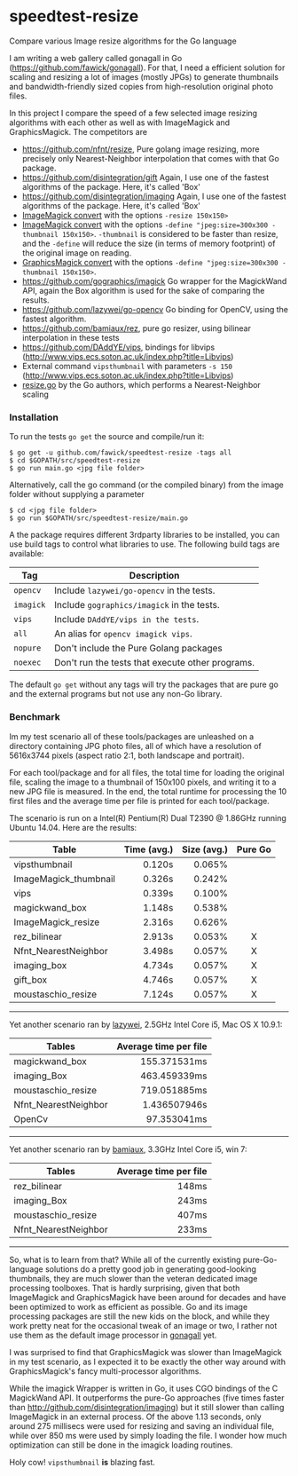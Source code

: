 speedtest-resize
================

Compare various Image resize algorithms for the Go language

I am writing a web gallery called gonagall in Go
(https://github.com/fawick/gonagall). For that, I need a efficient solution for
scaling and resizing a lot of images (mostly JPGs) to generate thumbnails and
bandwidth-friendly sized copies from high-resolution original photo files.

In this project I compare the speed of a few selected image resizing algorithms
with each other as well as with ImageMagick and GraphicsMagick. The competitors
are

- https://github.com/nfnt/resize, Pure golang image resizing, more precisely
  only Nearest-Neighbor interpolation that comes with that Go package.
- https://github.com/disintegration/gift Again, I use one of the fastest
  algorithms of the package. Here, it's called 'Box'
- https://github.com/disintegration/imaging Again, I use one of the fastest
  algorithms of the package. Here, it's called 'Box'
- [ImageMagick convert](http://www.imagemagick.org/script/convert.php) with the options `-resize 150x150>`
- [ImageMagick convert](http://www.imagemagick.org/script/convert.php) with the
  options `-define "jpeg:size=300x300 -thumbnail 150x150>`. `-thumbnail` is
considered to be faster than resize, and the `-define` will reduce the size (in
terms of memory footprint) of the original image on reading.
- [GraphicsMagick convert](http://www.graphicsmagick.org/convert.html) with the
  options `-define "jpeg:size=300x300 -thumbnail 150x150>`.
- https://github.com/gographics/imagick Go wrapper for the MagickWand API,
  again the Box algorithm is used for the sake of comparing the results.
- https://github.com/lazywei/go-opencv Go binding for OpenCV, using the fastest
  algorithm.
- https://github.com/bamiaux/rez, pure go resizer, using bilinear interpolation
  in these tests
- https://github.com/DAddYE/vips, bindings for libvips
  (http://www.vips.ecs.soton.ac.uk/index.php?title=Libvips)
- External command `vipsthumbnail` with parameters `-s 150`
  (http://www.vips.ecs.soton.ac.uk/index.php?title=Libvips)
- [resize.go](https://code.google.com/p/appengine-go/source/browse/example/moustachio/resize/resize.go)
  by the Go authors, which performs a Nearest-Neighbor scaling

### Installation

To run the tests `go get` the source and compile/run it:

    $ go get -u github.com/fawick/speedtest-resize -tags all
    $ cd $GOPATH/src/speedtest-resize
    $ go run main.go <jpg file folder>

Alternatively, call the go command (or the compiled binary) from the image
folder without supplying a parameter

    $ cd <jpg file folder>
    $ go run $GOPATH/src/speedtest-resize/main.go

A the package requires different 3rdparty libraries to be installed, you can
use build tags to control what libraries to use. The following build tags are
available:

| Tag         | Description                                             |
| ----------- | ------------------------------------------------------- |
| `opencv`    | Include `lazywei/go-opencv` in the tests.               |
| `imagick`   | Include `gographics/imagick` in the tests.              |
| `vips`      | Include `DAddYE/vips in the tests`.                     |
| `all`       | An alias for `opencv imagick vips`.                     |
| `nopure`    | Don't include the Pure Golang packages                  |
| `noexec`    | Don't run the tests that execute other programs.        |

The default `go get` without any tags will try the packages that are pure go
and the external programs but not use any non-Go library.

### Benchmark

Im my test scenario all of these tools/packages are unleashed on a directory
containing JPG photo files, all of which have a resolution of 5616x3744 pixels
(aspect ratio 2:1, both landscape and portrait).

For each tool/package and for all files, the total time for loading the
original file, scaling the image to a thumbnail of 150x100 pixels, and writing
it to a new JPG file is measured. In the end, the total runtime for processing
the 10 first files and the average time per file is printed for each
tool/package.

The scenario is run on a Intel(R) Pentium(R) Dual T2390 @ 1.86GHz running
Ubuntu 14.04. Here are the results:

| Table                 | Time (avg.) | Size (avg.) | Pure Go |
|-----------------------|------------:|------------:|:-------:|
| vipsthumbnail         |      0.120s |      0.065% |         |
| ImageMagick_thumbnail |      0.326s |      0.242% |         |
| vips                  |      0.339s |      0.100% |         |
| magickwand_box        |      1.148s |      0.538% |         |
| ImageMagick_resize    |      2.316s |      0.626% |         |
| rez_bilinear          |      2.913s |      0.053% |    X    |
| Nfnt_NearestNeighbor  |      3.498s |      0.057% |    X    |
| imaging_box           |      4.734s |      0.057% |    X    |
| gift_box              |      4.746s |      0.057% |    X    |
| moustaschio_resize    |      7.124s |      0.057% |    X    |


--------

Yet another scenario ran by [lazywei](https://github.com/lazywei), 2.5GHz Intel Core i5, Mac OS X 10.9.1:

| Tables               | Average time per file  |
| -------------------- | ----------------------:|
| magickwand_box       |  155.371531ms          |
| imaging_Box          |  463.459339ms          |
| moustaschio_resize   |  719.051885ms          |
| Nfnt_NearestNeighbor |  1.436507946s          |
| OpenCv               |   97.353041ms          |

--------

Yet another scenario ran by [bamiaux](https://github.com/bamiaux), 3.3GHz Intel Core i5, win 7:

| Tables               | Average time per file  |
| -------------------- | ----------------------:|
| rez_bilinear         |  148ms                 |
| imaging_Box          |  243ms                 |
| moustaschio_resize   |  407ms                 |
| Nfnt_NearestNeighbor |  233ms                 |

--------

So, what is to learn from that? While all of the currently existing
pure-Go-language solutions do a pretty good job in generating good-looking
thumbnails, they are much slower than the veteran dedicated image processing
toolboxes. That is hardly surprising, given that both ImageMagick and
GraphicsMagick have been around for decades and have been optimized to work as
efficient as possible. Go and its image processing packages are still the new
kids on the block, and while they work pretty neat for the occasional tweak of
an image or two, I rather not use them as the default image processor in
[gonagall](http://github.com/fawick/gonagall) yet.

I was surprised to find that GraphicsMagick was slower than ImageMagick in my
test scenario, as I expected it to be exactly the other way around with
GraphicsMagick's fancy multi-processor algorithms.

While the imagick Wrapper is written in Go, it uses CGO bindings of the C
MagickWand API. It outperforms the pure-Go approaches (five times faster than
http://github.com/disintegration/imaging) but it still slower than calling
ImageMagick in an external process. Of the above 1.13 seconds, only around 275
millisecs were used for resizing and saving an individual file, while over 850
ms were used by simply loading the file. I wonder how much optimization can
still be done in the imagick loading routines.

Holy cow! `vipsthumbnail` __is__ blazing fast.
